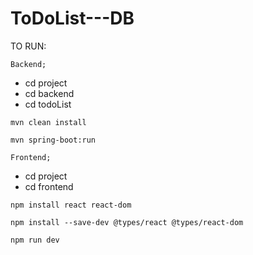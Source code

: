 # ToDoList---DB

TO RUN:

    Backend;

-    cd project
-    cd backend
-    cd todoList

    mvn clean install

    mvn spring-boot:run

    Frontend;

-    cd project
-    cd frontend

    npm install react react-dom

    npm install --save-dev @types/react @types/react-dom

    npm run dev